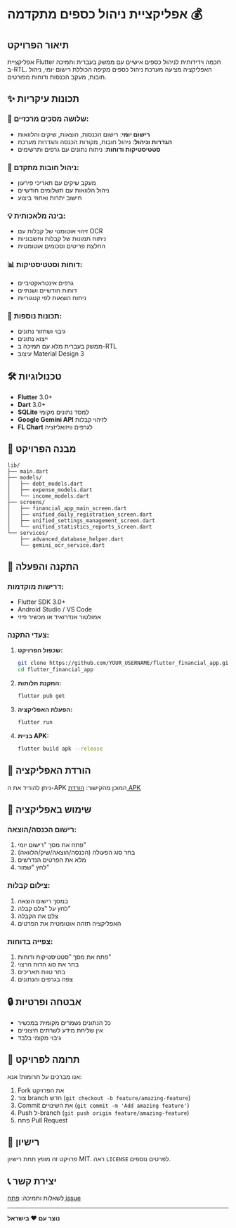# אפליקציית ניהול כספים מתקדמה 💰

## תיאור הפרויקט

אפליקציית Flutter חכמה וידידותית לניהול כספים אישיים עם ממשק בעברית ותמיכה ב-RTL. האפליקציה מציעה מערכת ניהול כספים מקיפה הכוללת רישום יומי, ניהול חובות, מעקב הכנסות ודוחות מפורטים.

## ✨ תכונות עיקריות

### 📱 שלושה מסכים מרכזיים:
- **רישום יומי**: רישום הכנסות, הוצאות, שיקים והלוואות
- **הגדרות וניהול**: ניהול חובות, מקורות הכנסה והגדרות מערכת
- **סטטיסטיקות ודוחות**: ניתוח נתונים עם גרפים ותרשימים

### 🏦 ניהול חובות מתקדם:
- מעקב שיקים עם תאריכי פירעון
- ניהול הלוואות עם תשלומים חודשיים
- חישוב יתרות ואחוזי ביצוע

### 💡 בינה מלאכותית:
- זיהוי אוטומטי של קבלות עם OCR
- ניתוח תמונות של קבלות וחשבוניות
- החלצת פריטים וסכומים אוטומטית

### 📊 דוחות וסטטיסטיקות:
- גרפים אינטראקטיביים
- דוחות חודשיים ושנתיים
- ניתוח הוצאות לפי קטגוריות

### 🔧 תכונות נוספות:
- גיבוי ושחזור נתונים
- ייצוא נתונים
- ממשק בעברית מלא עם תמיכה ב-RTL
- עיצוב Material Design 3

## 🛠 טכנולוגיות

- **Flutter** 3.0+
- **Dart** 3.0+
- **SQLite** למסד נתונים מקומי
- **Google Gemini API** לזיהוי קבלות
- **FL Chart** לגרפים וויזואליזציה

## 📂 מבנה הפרויקט

```
lib/
├── main.dart
├── models/
│   ├── debt_models.dart
│   ├── expense_models.dart
│   └── income_models.dart
├── screens/
│   ├── financial_app_main_screen.dart
│   ├── unified_daily_registration_screen.dart
│   ├── unified_settings_management_screen.dart
│   └── unified_statistics_reports_screen.dart
└── services/
    ├── advanced_database_helper.dart
    └── gemini_ocr_service.dart
```

## 🚀 התקנה והפעלה

### דרישות מוקדמות:
- Flutter SDK 3.0+
- Android Studio / VS Code
- אמולטור אנדרואיד או מכשיר פיזי

### צעדי התקנה:

1. **שכפול הפרויקט:**
   ```bash
   git clone https://github.com/YOUR_USERNAME/flutter_financial_app.git
   cd flutter_financial_app
   ```

2. **התקנת תלותות:**
   ```bash
   flutter pub get
   ```

3. **הפעלת האפליקציה:**
   ```bash
   flutter run
   ```

4. **בניית APK:**
   ```bash
   flutter build apk --release
   ```

## 📱 הורדת האפליקציה

ניתן להוריד את ה-APK המוכן מהקישור: [הורדת APK](../../releases/latest)

## 🎯 שימוש באפליקציה

### רישום הכנסה/הוצאה:
1. פתח את מסך "רישום יומי"
2. בחר סוג הפעולה (הכנסה/הוצאה/שיק/הלוואה)
3. מלא את הפרטים הנדרשים
4. לחץ "שמור"

### צילום קבלות:
1. במסך רישום הוצאה
2. לחץ על "צלם קבלה"
3. צלם את הקבלה
4. האפליקציה תזהה אוטומטית את הפרטים

### צפייה בדוחות:
1. פתח את מסך "סטטיסטיקות ודוחות"
2. בחר את סוג הדוח הרצוי
3. בחר טווח תאריכים
4. צפה בגרפים והנתונים

## 🔒 אבטחה ופרטיות

- כל הנתונים נשמרים מקומית במכשיר
- אין שליחת מידע לשרתים חיצוניים
- גיבוי מקומי בלבד

## 🤝 תרומה לפרויקט

אנו מברכים על תרומות! אנא:
1. Fork את הפרויקט
2. צור branch חדש (`git checkout -b feature/amazing-feature`)
3. Commit את השינויים (`git commit -m 'Add amazing feature'`)
4. Push ל-branch (`git push origin feature/amazing-feature`)
5. פתח Pull Request

## 📄 רישיון

פרויקט זה מופץ תחת רישיון MIT. ראה `LICENSE` לפרטים נוספים.

## 📞 יצירת קשר

לשאלות ותמיכה: [פתח issue](../../issues)

---

**נוצר עם ❤️ בישראל**
